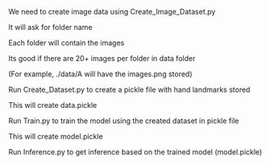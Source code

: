 We need to create image data using Create_Image_Dataset.py

It will ask for folder name

Each folder will contain the images

Its good if there are 20+ images per folder in data folder

(For example, ./data/A will have the images.png stored)

Run Create_Dataset.py to create a pickle file with hand landmarks stored

This will create data.pickle

Run Train.py to train the model using the created dataset in pickle file

This will create model.pickle

Run Inference.py to get inference based on the trained model (model.pickle)
